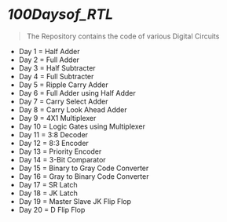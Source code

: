 # ***100Daysof_RTL***
> The Repository contains the code of various Digital Circuits

 *  Day 1 = Half Adder
 *  Day 2 = Full Adder
 *  Day 3 = Half Subtracter
 *  Day 4 = Full Subtracter
 *  Day 5 = Ripple Carry Adder
 *  Day 6 = Full Adder using Half Adder
 *  Day 7 = Carry Select Adder
 *  Day 8 = Carry Look Ahead Adder
 *  Day 9 = 4X1 Multiplexer
 *  Day 10 = Logic Gates using Multiplexer
 *  Day 11 = 3:8 Decoder
 *  Day 12 = 8:3 Encoder
 *  Day 13 = Priority Encoder
 *  Day 14 = 3-Bit Comparator
 *  Day 15 = Binary to Gray Code Converter
 *  Day 16 = Gray to Binary Code Converter
 *  Day 17 = SR Latch
 *  Day 18 = JK Latch
 *  Day 19 = Master Slave JK Flip Flop
 *  Day 20 = D Flip Flop

  